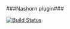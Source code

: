 ###Nashorn plugin###


[![Build Status](https://travis-ci.org/jessec/plugin-nashorn.png?branch=master)](https://travis-ci.org/jessec/plugin-nashorn)
